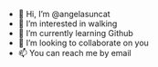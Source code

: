 - 👋 Hi, I’m @angelasuncat
- 👀 I’m interested in walking
- 🌱 I’m currently learning Github
- 💞️ I’m looking to collaborate on you
- 📫 You can reach me by email

<!---
angelasuncat/angelasuncat is a ✨ special ✨ repository because its `README.md` (this file) appears on your GitHub profile.
You can click the Preview link to take a look at your changes.
--->
